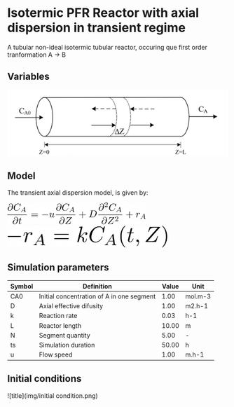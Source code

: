 # Isotermic PFR Reactor with axial dispersion in transient regime

A tubular non-ideal isotermic tubular reactor, occuring que first order tranformation A -> B

## Variables


![title](img/PFR.png)

## Model
The transient axial dispersion model, is given by:

<img src="img/eq_1.png" height="50" />

<img src="img/eq_2.png" height="50" />

## Simulation parameters
| Symbol | Definition                                | Value | Unit    |
|--------|-------------------------------------------|-------|---------|
| CA0    | Initial concentration of A in one segment | 1.00  | mol.m-3 |
| D      | Axial effective difusity                  | 1.00  | m2.h-1  |
| k      | Reaction rate                             | 0.03  | h-1     |
| L      | Reactor length                            | 10.00 | m       |
| N      | Segment quantity                          | 5.00  | -       |
| ts     | Simulation duration                       | 50.00 | h       |
| u      | Flow speed                                | 1.00  | m.h-1   |

## Initial conditions
![title](img/initial condition.png)